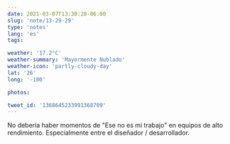 ```yaml
---
date: 2021-03-07T13:30:28-06:00
slug: 'note/13-29-29'
type: 'notes'
lang: 'es'
tags:

weather: '17.2°C'
weather-summary: 'Mayormente Nublado'
weather-icon: 'partly-cloudy-day'
lat: '26'
long: '-100'

photos:

tweet_id: '1368645233991368709'
---
```

No debería haber momentos de "Ese no es mi trabajo" en equipos de alto rendimiento. 
Especialmente entre el diseñador / desarrollador. 